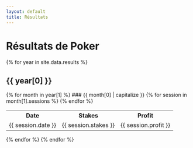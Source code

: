 ```yaml
---
layout: default
title: Résultats
---
```


# Résultats de Poker

{% for year in site.data.results %}
  ## {{ year[0] }}
  {% for month in year[1] %}
    ### {{ month[0] | capitalize }}
    <table>
      <tr>
        <th>Date</th>
        <th>Stakes</th>
        <th>Profit</th>
      </tr>
      {% for session in month[1].sessions %}
        <tr>
          <td>{{ session.date }}</td>
          <td>{{ session.stakes }}</td>
          <td>{{ session.profit }}</td>
        </tr>
      {% endfor %}
    </table>
  {% endfor %}
{% endfor %}

